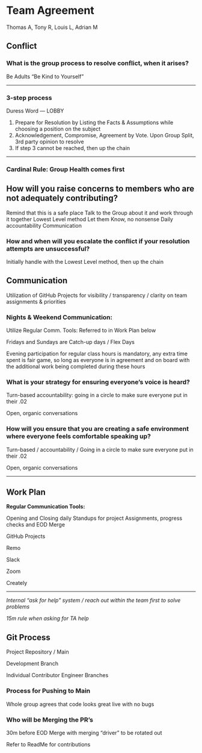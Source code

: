 # Team Agreement

Thomas A, Tony R, Louis L, Adrian M

## Conflict

### What is the group process to resolve conflict, when it arises?
Be Adults
“Be Kind to Yourself” 

---

### 3-step process

Duress Word — LOBBY

1. Prepare for Resolution by Listing the Facts & Assumptions while choosing a position on the subject
3. Acknowledgement, Compromise, Agreement by Vote. Upon Group Split, 3rd party opinion to resolve
4. If step 3 cannot be reached, then up the chain

---

### Cardinal Rule: Group Health comes first

## How will you raise concerns to members who are not adequately contributing?
Remind that this is a safe place
Talk to the Group about it and work through it together
Lowest Level method
Let them Know, no nonsense
Daily accountability
Communication

### How and when will you escalate the conflict if your resolution attempts are unsuccessful?
Initially handle with the Lowest Level method, then up the chain

## Communication

Utilization of GitHub Projects for visibility / transparency / clarity on team assignments & priorities

### Nights & Weekend Communication:
Utilize Regular Comm. Tools: Referred to in Work Plan below

Fridays and Sundays are Catch-up days / Flex Days

Evening participation for regular class hours is mandatory, any extra time spent is fair game, so long as everyone is in agreement and on board with the additional work being completed during these hours

### What is your strategy for ensuring everyone’s voice is heard?
Turn-based accountability: going in a circle to make sure everyone put in their .02

Open, organic conversations

### How will you ensure that you are creating a safe environment where everyone feels comfortable speaking up?
Turn-based / accountability / Going in a circle to make sure everyone put in their .02

Open, organic conversations

---

## Work Plan

**Regular Communication Tools:**

Opening and Closing daily Standups for project Assignments, progress checks and EOD Merge

GitHub Projects

Remo

Slack

Zoom
	
Creately

---

_Internal “ask for help” system / reach out within the team first to solve problems_

_15m rule when asking for TA help_

## Git Process

Project Repository / Main

Development Branch

Individual Contributor Engineer Branches

### Process for Pushing to Main

Whole group agrees that code looks great live with no bugs

### Who will be Merging the PR’s	
30m before EOD Merge with merging “driver” to be rotated out

Refer to ReadMe for contributions
